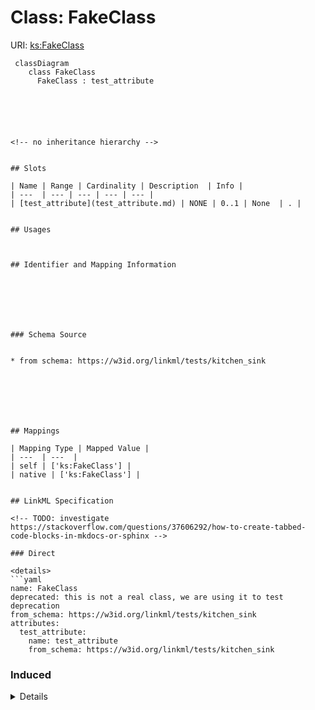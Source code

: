 # Class: FakeClass




URI: [ks:FakeClass](https://w3id.org/linkml/tests/kitchen_sink/FakeClass)




```mermaid
 classDiagram
    class FakeClass
      FakeClass : test_attribute
      





<!-- no inheritance hierarchy -->


## Slots

| Name | Range | Cardinality | Description  | Info |
| ---  | --- | --- | --- | --- |
| [test_attribute](test_attribute.md) | NONE | 0..1 | None  | . |


## Usages



## Identifier and Mapping Information







### Schema Source


* from schema: https://w3id.org/linkml/tests/kitchen_sink







## Mappings

| Mapping Type | Mapped Value |
| ---  | ---  |
| self | ['ks:FakeClass'] |
| native | ['ks:FakeClass'] |


## LinkML Specification

<!-- TODO: investigate https://stackoverflow.com/questions/37606292/how-to-create-tabbed-code-blocks-in-mkdocs-or-sphinx -->

### Direct

<details>
```yaml
name: FakeClass
deprecated: this is not a real class, we are using it to test deprecation
from_schema: https://w3id.org/linkml/tests/kitchen_sink
attributes:
  test_attribute:
    name: test_attribute
    from_schema: https://w3id.org/linkml/tests/kitchen_sink

```
</details>

### Induced

<details>
```yaml
name: FakeClass
deprecated: this is not a real class, we are using it to test deprecation
from_schema: https://w3id.org/linkml/tests/kitchen_sink
attributes:
  test_attribute:
    name: test_attribute
    from_schema: https://w3id.org/linkml/tests/kitchen_sink
    alias: test_attribute
    owner: FakeClass

```
</details>